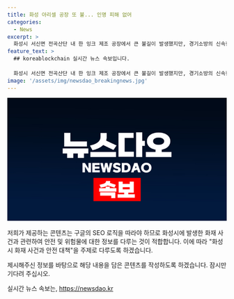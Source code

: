 ```yaml
---
title: 화성 아리셀 공장 또 불... 인명 피해 없어
categories:
  - News
excerpt: >
  화성시 서신면 전곡산단 내 한 잉크 제조 공장에서 큰 불길이 발생했지만, 경기소방의 신속한 대응에 의해 1시간여 만에 불을 소화했습니다. 작업자 3명은 대피했고 사상자는 없었습니다. 이 공장은 지난달 화재로 31명의 사상자를 낸 곳으로, 안전에 대한 우려가 커지고 있습니다. 또한, 같은 지역의 리튬 배터리 공장에서도 화재가 발생하여 23명이 사망하는 비극이 벌어졌는데, 이에 관심이 집중되고 있습니다. (150자)
feature_text: >
  ## koreablockchain 실시간 뉴스 속보입니다.

  화성시 서신면 전곡산단 내 한 잉크 제조 공장에서 큰 불길이 발생했지만, 경기소방의 신속한 대응에 의해 1시간여 만에 불을 소화했습니다. 작업자 3명은 대피했고 사상자는 없었습니다. 이 공장은 지난달 화재로 31명의 사상자를 낸 곳으로, 안전에 대한 우려가 커지고 있습니다. 또한, 같은 지역의 리튬 배터리 공장에서도 화재가 발생하여 23명이 사망하는 비극이 벌어졌는데, 이에 관심이 집중되고 있습니다. (150자)
image: '/assets/img/newsdao_breakingnews.jpg'
---
```


<p><img src="/assets/img/newsdao_breakingnews.jpg" alt="koreablockchain 속보" /></p>

<p>저희가 제공하는 콘텐츠는 구글의 SEO 로직을 따라야 하므로 화성시에 발생한 화재 사건과 관련하여 안전 및 위험물에 대한 정보를 다루는 것이 적합합니다. 이에 따라 "화성시 화재 사건과 안전 대책"을 주제로 다루도록 하겠습니다. </p>

<p>제시해주신 정보를 바탕으로 해당 내용을 담은 콘텐츠를 작성하도록 하겠습니다. 잠시만 기다려 주십시오.</p>
실시간 뉴스 속보는, <a href="https://newsdao.kr" rel="dofollow">https://newsdao.kr</a>


